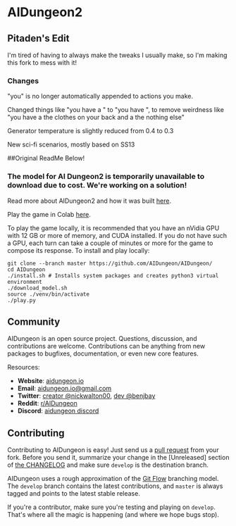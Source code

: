 # AIDungeon2

## Pitaden's Edit

I'm tired of having to always make the tweaks I usually make, so I'm making this fork to mess with it!

### Changes

"you" is no longer automatically appended to actions you make.

Changed things like "you have a " to "you have ", to remove weirdness like "you have a the clothes on your back and a the nothing else"

Generator temperature is slightly reduced from 0.4 to 0.3

New sci-fi scenarios, mostly based on SS13


##Original ReadMe Below!

### The model for AI Dungeon2 is temporarily unavailable to download due to cost. We're working on a solution!

Read more about AIDungeon2 and how it was built [here](https://pcc.cs.byu.edu/2019/11/21/ai-dungeon-2-creating-infinitely-generated-text-adventures-with-deep-learning-language-models/).

Play the game in Colab [here](http://www.aidungeon.io).

To play the game locally, it is recommended that you have an nVidia GPU with 12 GB or more of memory, and CUDA installed. If you do not have such a GPU, each turn can take a couple of minutes or more for the game to compose its response. To install and play locally:
```
git clone --branch master https://github.com/AIDungeon/AIDungeon/
cd AIDungeon
./install.sh # Installs system packages and creates python3 virtual environment
./download_model.sh
source ./venv/bin/activate
./play.py
```

Community
------------------------

AIDungeon is an open source project. Questions, discussion, and
contributions are welcome. Contributions can be anything from new
packages to bugfixes, documentation, or even new core features.

Resources:

* **Website**: [aidungeon.io](http://www.aidungeon.io/)
* **Email**: aidungeon.io@gmail.com
* **Twitter**: [creator @nickwalton00](https://twitter.com/nickwalton00), [dev @benjbay](https://twitter.com/benjbay)
* **Reddit**: [r/AIDungeon](https://www.reddit.com/r/AIDungeon/)
* **Discord**: [aidungeon discord](https://discord.gg/Dg8Vcz6)


Contributing
------------------------
Contributing to AIDungeon is easy! Just send us a
[pull request](https://help.github.com/articles/using-pull-requests/)
from your fork. Before you send it, summarize your change in the
[Unreleased] section of [the CHANGELOG](CHANGELOG.md) and make sure
``develop`` is the destination branch.

AIDungeon uses a rough approximation of the
[Git Flow](http://nvie.com/posts/a-successful-git-branching-model/)
branching model.  The ``develop`` branch contains the latest
contributions, and ``master`` is always tagged and points to the latest
stable release.

If you're a contributor, make sure you're testing and playing on `develop`.
That's where all the magic is happening (and where we hope bugs stop).
